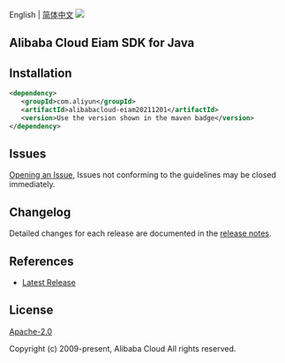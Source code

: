 English | [简体中文](README-CN.md)
![](https://aliyunsdk-pages.alicdn.com/icons/AlibabaCloud.svg)

## Alibaba Cloud Eiam SDK for Java

## Installation

```xml
<dependency>
   <groupId>com.aliyun</groupId>
   <artifactId>alibabacloud-eiam20211201</artifactId>
   <version>Use the version shown in the maven badge</version>
</dependency>
```

## Issues
[Opening an Issue](https://github.com/aliyun/alibabacloud-java-async-sdk/issues/new), Issues not conforming to the guidelines may be closed immediately.

## Changelog
Detailed changes for each release are documented in the [release notes](./ChangeLog.txt).

## References
* [Latest Release](https://github.com/aliyun/alibabacloud-async-java-sdk/)

## License
[Apache-2.0](http://www.apache.org/licenses/LICENSE-2.0)

Copyright (c) 2009-present, Alibaba Cloud All rights reserved.